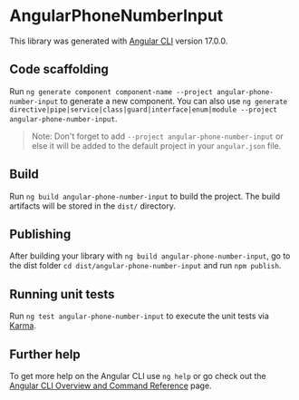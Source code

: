 # AngularPhoneNumberInput

This library was generated with [Angular CLI](https://github.com/angular/angular-cli) version 17.0.0.

## Code scaffolding

Run `ng generate component component-name --project angular-phone-number-input` to generate a new component. You can also use `ng generate directive|pipe|service|class|guard|interface|enum|module --project angular-phone-number-input`.
> Note: Don't forget to add `--project angular-phone-number-input` or else it will be added to the default project in your `angular.json` file. 

## Build

Run `ng build angular-phone-number-input` to build the project. The build artifacts will be stored in the `dist/` directory.

## Publishing

After building your library with `ng build angular-phone-number-input`, go to the dist folder `cd dist/angular-phone-number-input` and run `npm publish`.

## Running unit tests

Run `ng test angular-phone-number-input` to execute the unit tests via [Karma](https://karma-runner.github.io).

## Further help

To get more help on the Angular CLI use `ng help` or go check out the [Angular CLI Overview and Command Reference](https://angular.io/cli) page.
